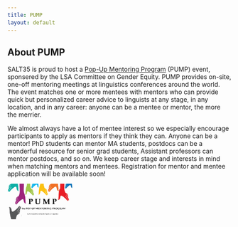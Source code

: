 ```yaml
---
title: PUMP
layout: default
---
```


## About PUMP

SALT35 is proud to host a [Pop-Up Mentoring Program](https://genderinlinguistics.org/pump/) (PUMP) event, sponsered by the LSA Committee on Gender Equity. 
PUMP provides on-site, one-off mentoring meetings at linguistics conferences around the world. 
The event matches one or more mentees with mentors who can provide quick but personalized career advice to linguists at any stage, in any location, and in any career: anyone can be a mentee or mentor, the more the merrier.

We almost always have a lot of mentee interest so we especially encourage participants to apply as mentors if they think they can. Anyone can be a mentor! PhD students can mentor MA students, postdocs can be a wonderful resource for senior grad students, Assistant professors can mentor postdocs, and so on. We keep career stage and interests in mind when matching mentors and mentees. Registration for mentor and mentee application will be available soon!



<img src=" /assets/images/pump-logo.svg" alt="PUMP logo" width="150" />
